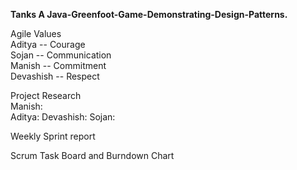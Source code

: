 **Tanks
A Java-Greenfoot-Game-Demonstrating-Design-Patterns.**

Agile Values  
Aditya -- Courage  
Sojan -- Communication  
Manish -- Commitment  
Devashish -- Respect  

Project Research  
Manish:  
Aditya: 
Devashish: 
Sojan: 

Weekly Sprint report  


Scrum Task Board and Burndown Chart 


